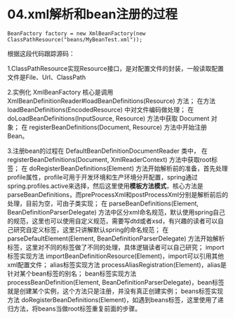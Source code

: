 # 04.xml解析和bean注册的过程

```
BeanFactory factory = new XmlBeanFactory(new ClassPathResource("beans/MyBeanTest.xml"));
```
根据这段代码跟踪源码：

1.ClassPathResource实现Resource接口，是对配置文件的封装，一般读取配置文件是File、Url、ClassPath

2.实例化 XmlBeanFactory 核心是调用 XmlBeanDefinitionReader#loadBeanDefinitions(Resource) 方法；
在方法 loadBeanDefinitions(EncodedResource) 中对文件编码做处理；
在 doLoadBeanDefinitions(InputSource, Resource) 方法中获取 Document 对象；
在 registerBeanDefinitions(Document, Resource) 方法中开始注册 Bean。

3.注册bean的过程在 DefaultBeanDefinitionDocumentReader 类中，
在 registerBeanDefinitions(Document, XmlReaderContext) 方法中获取root标签；
在 doRegisterBeanDefinitions(Element) 方法开始解析前的准备，首先处理profile属性，profile可用于开发环境和生产环境分开配置，spring通过spring.profiles.active来选择，然后这里使用**模板方法模式**，核心方法是parseBeanDefinitions，而preProcessXml和postProcessXml分别是解析前后的处理，目前为空，可由子类实现；
在 parseBeanDefinitions(Element, BeanDefinitionParserDelegate) 方法中区分xml命名规范，默认使用spring自己的规范，这里也可以使用自定义规范，需要写dtd或者xsd，有兴趣的读者可以自己研究自定义标签，这里只讲解默认spring的命名规范；
在 parseDefaultElement(Element, BeanDefinitionParserDelegate) 方法开始解析标签，这里对不同的标签做了不同的处理，具体逻辑读者可以自己研究；
import标签实现方法 importBeanDefinitionResource(Element)，import可以引用其他xml配置文件；
alias标签实现方法 processAliasRegistration(Element)，alias是针对某个bean标签的别名；
bean标签实现方法 processBeanDefinition(Element, BeanDefinitionParserDelegate)，bean标签就是创建某个实例，这个方法只是注册，并没有真正创建实例；
beans标签实现方法 doRegisterBeanDefinitions(Element)，如遇到beans标签，这里使用了递归方法，将beans当做root标签重复前面的步骤。
